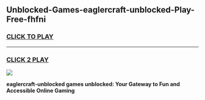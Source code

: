 
## Unblocked-Games-eaglercraft-unblocked-Play-Free-fhfni
<h3>
<a href="https://premium76.site?title=eaglercraft-unblocked&ref=21A">CLICK TO PLAY</a></h3>
<hr>

<h3>
<a href="https://premium76.site?title=eaglercraft-unblocked&ref=21A">CLICK 2 PLAY</a>
  
</h3>

<a href="https://premium76.site?title=eaglercraft-unblocked&ref=21A"><img src="https://clearcache.store/games.png"></a>


**eaglercraft-unblocked games unblocked: Your Gateway to Fun and Accessible Online Gaming**
